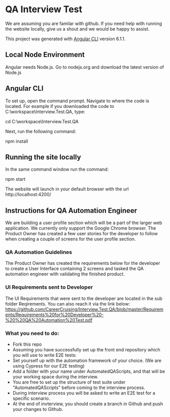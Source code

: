 # QA Interview Test

We are assuming you are familar with github. If you need help with running the website locally, give us a shout and we would be happy to assist.

This project was generated with [Angular CLI](https://github.com/angular/angular-cli) version 6.1.1.

## Local Node Environment

Angular needs Node.js. Go to nodejs.org and download the latest version of Node.js

## Angular CLI

To set up, open the command prompt. Navigate to where the code is located. For example if you downloaded the code to C:\workspace\Interview.Test.QA, type:

cd C:\workspace\Interview.Test.QA

Next, run the following command:

npm install

## Running the site locally
In the same command window run the command:

npm start

The website will launch in your default browser with the url http://localhost:4200/

## Instructions for QA Automation Engineer
We are building a user profile section which will be a part of the larger web application. We currently only support the Google Chrome browser. The Product Owner has created a few user stories for the developer to follow when creating a couple of screens for the user profile section.

### QA Automation Guidelines
The Product Owner has created the requirements below for the developer to create a User Interface containing 2 screens and tasked the QA automation engineer with validating the finished product.


### UI Requirements sent to Developer
The UI Requirements that were sent to the developer are located in the sub folder Reqirements. You can also reach it via the link below: https://github.com/CareerCruising/Interview.Test.QA/blob/master/Requirements/Requirements%20for%20Developer%20-%20%20QA%20Automation%20Test.pdf

### What you need to do:
* Fork this repo
* Assuming you have successfully set up the front end repository which you will use to write E2E tests:
* Set yourself up with the automation framework of your choice. (We are using Cypress for our E2E testing)
* Add a folder with your name under AutomatedQAScripts, and that will be your working space during the interview.
* You are free to set up the structure of test suite under "AutomatedQAScripts" before coming to the interview process.
* During interview process you will be asked to write an E2E test for a specific scenario.
* At the end of invterview, you should create a branch in Github and push your changes to Github.
